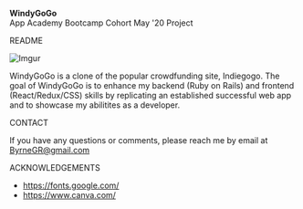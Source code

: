 **WindyGoGo**\
 App Academy Bootcamp Cohort May '20 Project

README

![Imgur](https://imgur.com/a/Kl0DfoB.png)


WindyGoGo is a clone of the popular crowdfunding site, Indiegogo. The goal of WindyGoGo is to enhance my backend (Ruby on Rails) and frontend (React/Redux/CSS) skills by replicating an established successful web app and to showcase my abilitites as a developer.

CONTACT

If you have any questions or comments, please reach me by email at ByrneGR@gmail.com

ACKNOWLEDGEMENTS
* https://fonts.google.com/
* https://www.canva.com/

